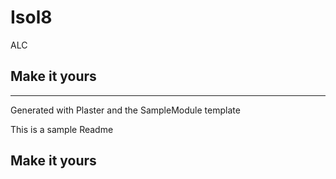# Isol8

ALC

## Make it yours

---
Generated with Plaster and the SampleModule template


This is a sample Readme

## Make it yours
